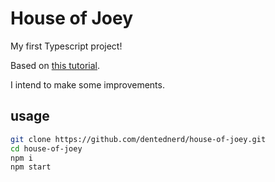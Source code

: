 # House of Joey

My first Typescript project!

Based on [this tutorial](https://www.youtube.com/watch?v=sfmL6bGbiN8).

I intend to make some improvements.

## usage

```sh
git clone https://github.com/dentednerd/house-of-joey.git
cd house-of-joey
npm i
npm start
```

